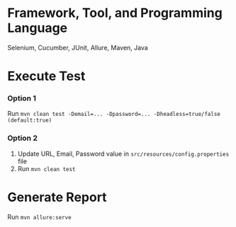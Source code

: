 # Framework, Tool, and Programming Language
Selenium, Cucumber, JUnit, Allure, Maven, Java

# Execute Test
### Option 1
Run `mvn clean test -Demail=... -Dpassword=... -Dheadless=true/false (default:true)`

### Option 2
1. Update URL, Email, Password value in `src/resources/config.properties` file
2. Run `mvn clean test`

# Generate Report
Run `mvn allure:serve`
